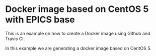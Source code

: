 # Docker image based on CentOS 5 with EPICS base

This is an example on how to create a Docker image using Github and Travis CI.

In this example we are generating a docker image based on CentOS 5.
